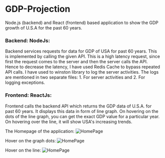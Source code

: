 # GDP-Projection
Node.js (backend) and React (frontend) based application to show the GDP growth of U.S.A for the past 60 years.

### Backend: NodeJs:
Backend services requests for data for GDP of USA for past 60 years. This is implemented by calling the given API. This is a high latency request, since first the request comes to the server and then the server calls the API. Hence to decrease the latency, I have used Redis Cache to bypass repeated API calls. I have used to winston library to log the server activities. The logs are mentioned in two separate files: 1. For server activities and 2. For logging exceptions. 

### Frontend: ReactJs:
Frontend calls the backend API which returns the GDP data of U.S.A. for past 60 years. It displays this data in form of line graph. On hovering on the dots of the line graph, you can get the exact GDP value for a particular year. On hovering over the line, it will show USA's increasing trends. 

The Homepage of the application:
![HomePage](https://github.com/vanireeya/GDP-Projection/tree/master/Screenshots/HomePage.png)

Hover on the graph dots:
![HomePage](https://github.com/vanireeya/GDP-Projection/tree/master/Screenshots/Hoverondots.png)

Hover on the line:
![HomePage](https://github.com/vanireeya/GDP-Projection/tree/master/Screenshots/Hoveronline.png)

